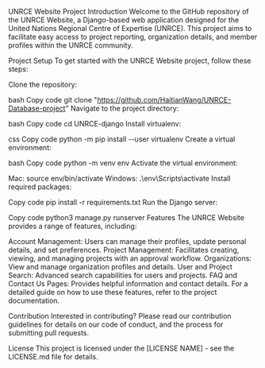 UNRCE Website Project
Introduction
Welcome to the GitHub repository of the UNRCE Website, a Django-based web application designed for the United Nations Regional Centre of Expertise (UNRCE). This project aims to facilitate easy access to project reporting, organization details, and member profiles within the UNRCE community.

Project Setup
To get started with the UNRCE Website project, follow these steps:

Clone the repository:

bash
Copy code
git clone "https://github.com/HaitianWang/UNRCE-Database-project"
Navigate to the project directory:

bash
Copy code
cd UNRCE-django
Install virtualenv:

css
Copy code
python -m pip install --user virtualenv
Create a virtual environment:

bash
Copy code
python -m venv env
Activate the virtual environment:

Mac: source env/bin/activate
Windows: .\env\Scripts\activate
Install required packages:

Copy code
pip install -r requirements.txt
Run the Django server:

Copy code
python3 manage.py runserver
Features
The UNRCE Website provides a range of features, including:

Account Management: Users can manage their profiles, update personal details, and set preferences.
Project Management: Facilitates creating, viewing, and managing projects with an approval workflow.
Organizations: View and manage organization profiles and details.
User and Project Search: Advanced search capabilities for users and projects.
FAQ and Contact Us Pages: Provides helpful information and contact details.
For a detailed guide on how to use these features, refer to the project documentation.

Contribution
Interested in contributing? Please read our contribution guidelines for details on our code of conduct, and the process for submitting pull requests.

License
This project is licensed under the [LICENSE NAME] - see the LICENSE.md file for details.
